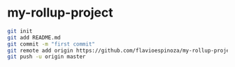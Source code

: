 # my-rollup-project


```bash
git init
git add README.md
git commit -m "first commit"
git remote add origin https://github.com/flavioespinoza/my-rollup-project.git
git push -u origin master
```
